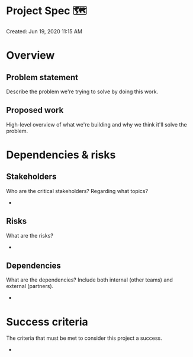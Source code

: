 # Project Spec 🗺

Created: Jun 19, 2020 11:15 AM

# Overview

## Problem statement

Describe the problem we're trying to solve by doing this work.

## Proposed work

High-level overview of what we're building and why we think it'll solve the problem.

# Dependencies & risks

## Stakeholders

Who are the critical stakeholders? Regarding what topics?

- 

## Risks

What are the risks?

- 

## Dependencies

What are the dependencies? Include both internal (other teams) and external (partners).

- 

# Success criteria

The criteria that must be met to consider this project a success. 

-